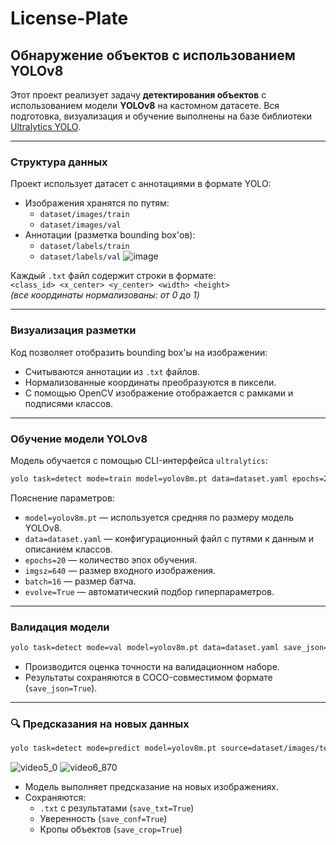 # License-Plate

## Обнаружение объектов с использованием YOLOv8

Этот проект реализует задачу **детектирования объектов** с использованием модели **YOLOv8** на кастомном датасете. Вся подготовка, визуализация и обучение выполнены на базе библиотеки [Ultralytics YOLO](https://docs.ultralytics.com/).

---

### Структура данных

Проект использует датасет с аннотациями в формате YOLO:
- Изображения хранятся по путям:
  - `dataset/images/train`
  - `dataset/images/val`
- Аннотации (разметка bounding box'ов):
  - `dataset/labels/train`
  - `dataset/labels/val`
![image](https://github.com/user-attachments/assets/3ca251fd-9059-4867-8e5c-a8f3f2a22040)
  
Каждый `.txt` файл содержит строки в формате:  
`<class_id> <x_center> <y_center> <width> <height>`  
*(все координаты нормализованы: от 0 до 1)*

---

### Визуализация разметки

Код позволяет отобразить bounding box'ы на изображении:
- Считываются аннотации из `.txt` файлов.
- Нормализованные координаты преобразуются в пиксели.
- С помощью OpenCV изображение отображается с рамками и подписями классов.

---

### Обучение модели YOLOv8

Модель обучается с помощью CLI-интерфейса `ultralytics`:

```bash
yolo task=detect mode=train model=yolov8m.pt data=dataset.yaml epochs=20 imgsz=640 batch=16 save=True evolve=True
```

Пояснение параметров:
- `model=yolov8m.pt` — используется средняя по размеру модель YOLOv8.
- `data=dataset.yaml` — конфигурационный файл с путями к данным и описанием классов.
- `epochs=20` — количество эпох обучения.
- `imgsz=640` — размер входного изображения.
- `batch=16` — размер батча.
- `evolve=True` — автоматический подбор гиперпараметров.

---

### Валидация модели

```bash
yolo task=detect mode=val model=yolov8m.pt data=dataset.yaml save_json=True
```

- Производится оценка точности на валидационном наборе.
- Результаты сохраняются в COCO-совместимом формате (`save_json=True`).

---

### 🔍 Предсказания на новых данных

```bash
yolo task=detect mode=predict model=yolov8m.pt source=dataset/images/test save_txt=True save_conf=True save_crop=True
```
![video5_0](https://github.com/user-attachments/assets/cf7d3479-d9d4-427d-9bfd-f8af6b177638)
![video6_870](https://github.com/user-attachments/assets/5dc72f8a-6309-446f-a894-4de02b0b2bc3)

- Модель выполняет предсказание на новых изображениях.
- Сохраняются:
  - `.txt` с результатами (`save_txt=True`)
  - Уверенность (`save_conf=True`)
  - Кропы объектов (`save_crop=True`)
